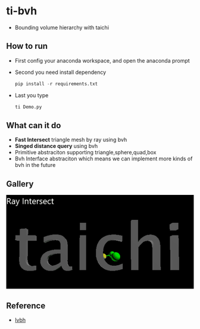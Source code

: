 # ti-bvh
- Bounding volume hierarchy with taichi

## How to run 
* First config your anaconda workspace, and open the anaconda prompt
  
* Second you need install dependency  
  ```python
  pip install -r requirements.txt
  ```

* Last you type 
  ```python
  ti Demo.py
  ```

## What can it do
- **Fast Intersect** triangle mesh by ray using bvh
- **Singed distance query** using bvh
- Primitive abstraciton supporting triangle,sphere,quad,box
- Bvh Interface abstraciton which means we can implement more kinds of bvh in the future

## Gallery

<img src="images/bvh.gif"/>

## Reference
- [lvbh](https://developer.nvidia.com/blog/thinking-parallel-part-iii-tree-construction-gpu/)

